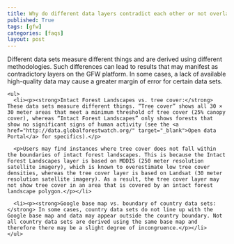 ```yaml
---
title: Why do different data layers contradict each other or not overlap exactly?
published: True
tags: [gfw]
categories: [faqs]
layout: post
---
```


<div class="content">
	<p>Different data sets measure different things and are derived using different methodologies. Such differences can lead to results that may manifest as contradictory layers on the GFW platform. In some cases, a lack of available high-quality data may cause a greater margin of error for certain data sets.</p>

	<ul>
	  <li><p><strong>Intact Forest Landscapes vs. tree cover:</strong> These data sets measure different things. “Tree cover” shows all 30 × 30 meter areas that meet a minimum threshold of tree cover (25% canopy cover), whereas “Intact Forest Landscapes” only shows forests that show no significant signs of human activity (see the <a href="http://data.globalforestwatch.org/" target="_blank">Open data Portal</a> for specifics).</p>

	  <p>Users may find instances where tree cover does not fall within the boundaries of intact forest landscapes. This is because the Intact Forest Landscapes layer is based on MODIS (250 meter resolution satellite imagery), which is known to overestimate low tree cover densities, whereas the tree cover layer is based on Landsat (30 meter resolution satellite imagery). As a result, the tree cover layer may not show tree cover in an area that is covered by an intact forest landscape polygon.</p></li>

	  <li><p><strong>Google base map vs. boundary of country data sets:</strong> In some cases, country data sets do not line up with the Google base map and data may appear outside the country boundary. Not all country data sets are derived using the same base map and therefore there may be a slight degree of incongruence.</p></li>
	</ul>
</div>